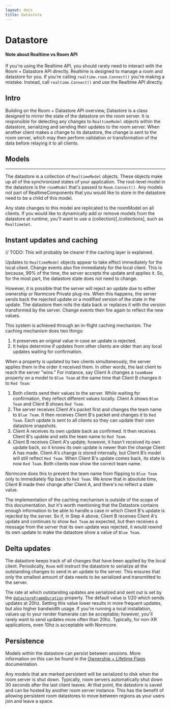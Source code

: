 ```yaml
---
layout: docs
title: Datastore
---
```

# Datastore

#### Note about Realtime vs Room API
If you're using the Realtime API, you should rarely need to interact with the Room + Datastore API directly. Realtime is designed to manage a room and datastore for you. If you're calling  `realtime.room.Connect()` you're making a mistake. Instead, call `realtime.Connect()` and use the Realtime API directly.

## Intro
Building on the Room + Datastore API overview, Datastore is a class designed to mirror the state of the datastore on the room server. It is responsible for detecting any changes to `RealtimeModel` objects within the datastore, serializing and sending their updates to the room server. When another client makes a change to its datastore, the change is sent to the room server, which may then perform validation or transformation of the data before relaying it to all clients.

## Models
***
The datastore is a collection of `RealtimeModel` objects. These objects make up all of the synchronized states of your application. The root-level model in the datastore is the `roomModel` that's passed to `Room.Connect()`. Any models not part of RealtimeComponents that you would like to store in the datastore need to be a child of this model.

Any state changes to this model are replicated to the roomModel on all clients. If you would like to dynamically add or remove models from the datastore at runtime, you'll want to use a (collection)[./collections], such as `RealtimeSet`.

## Instant updates and caching
// TODO: This will probably be clearer if the caching layer is explained.

Updates to `RealtimeModel` objects appear to take effect immediately for the local client. Change events also fire immediately for the local client. This is because, 99% of the time, the server accepts the update and applies it. So, for the most part, the datastore state does not need to change.

However, it is possible that the server will reject an update due to either ownership or Normcore Private plug-ins. When this happens, the server sends back the rejected update or a modified version of the state in the update. The datastore then rolls the data back or replaces it with the version transformed by the server. Change events then fire again to reflect the new values.

This system is achieved through an in-flight caching mechanism. The caching mechanism does two things:
1. It preserves an original value in case an update is rejected.
2. It helps determine if updates from other clients are older than any local updates waiting for confirmation.

When a property is updated by two clients simultaneously, the server applies them in the order it received them. In other words, the last client to reach the server "wins." For instance, say Client A changes a `teamName` property on a model to `Blue Team` at the same time that Client B changes it to `Red Team`:

1. Both clients send their values to the server. While waiting for confirmation, they reflect different values locally. Client A shows `Blue Team` and Client B shows `Red Team`.
2. The server receives Client A's packet first and changes the team name to `Blue Team`. It then receives Client B's packet and changes it to `Red Team`. Each update is sent to all clients so they can update their own datastore snapshots.
3. Client A receives its own update back as confirmed. It then receives Client B's update and sets the team name to `Red Team`.
4. Client B receives Client A's update; however, it hasn't received its own update back, so it knows its own update is newer than the change Client A has made. Client A's change is stored internally, but Client B’s model will still reflect `Red Team`. When Client B's update comes back, its state is now `Red Team`. Both clients now show the correct team name.

Normcore does this to prevent the team name from flipping to `Blue Team` only to immediately flip back to `Red Team`. We know that in absolute time, Client B made their change after Client A, and there's no reflect a stale value.

The implementation of the caching mechanism is outside of the scope of this documentation, but it's worth mentioning that the Datastore contains enough information to be able to handle a case in which Client B's update is rejected by the server. So if, in Step 4 above, Client B receives Client A's update and continues to show `Red Team` as expected, but then receives a message from the server that its own update was rejected, it would rewind its own update to make the datastore show a value of `Blue Team`.

## Delta updates
The datastore keeps track of all changes that have been applied by the local client. Periodically, `Room` will instruct the datastore to serialize all the outstanding changes to send in an update to the server. This ensures that only the smallest amount of data needs to be serialized and transmitted to the server.

The rate at which outstanding updates are serialized and sent out is set by the [`datastoreFrameDuration`](../reference/datastore#datastoreFrameDuration) property. The default value is 1/20 which sends updates at 20hz. Setting this value lower results in more frequent updates, but also higher bandwidth usage. If you're running a local installation, values up to your render framerate can be acceptable; however, you'll rarely want to send updates more often than 20hz. Typically, for non-XR applications, even 10hz is acceptable with Normcore.

## Persistence
Models within the datastore can persist between sessions. More information on this can be found in the [Ownership + Lifetime Flags](./ownership-and-lifetime-flags) documentation.

Any models that are marked persistent will be serialized to disk when the room server is shut down. Typically, room servers automatically shut down 30 seconds after the last client leaves. At that point, the datastore is saved and can be hosted by another room server instance. This has the benefit of allowing persistent room datastores to move between regions as your users join and leave a space.

